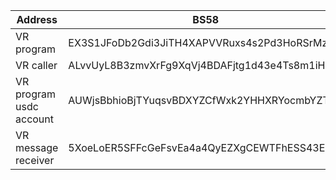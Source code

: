 | Address | BS58 | Hex |
|---------|---------|---------|
| VR program | EX3S1JFoDb2Gdi3JiTH4XAPVVRuxs4s2Pd3HoRSrMzf7 | 0xc8da1a6af0be3b49b4da4e3e64903696c2d8f2fa3c5ef1fd17f478ebfbf4aa76 |
| VR caller | ALvvUyL8B3zmvXrFg9XqVj4BDAFjtg1d43e4Ts8m1iHY | 0x8ad430089d622831bce9d8b91633694d55730a8b64b323268fc653a36e08e323 |
| VR program usdc account | AUWjsBbhioBjTYuqsvBDXYZCfWxk2YHHXRYocmbYZTZD | 0x8cc57d80555968956659f5c2757d0494b8f6b7b17cb5d8678ddc00db2a629ca4 |
| VR message receiver | 5XoeLoER5SFFcGeFsvEa4a4QyEZXgCEWTFhESS43ExLX | 0x4352e98d0dfef2a95d0a81a56c960dec102111ac0ba732ab8858a5891dfb5df0 |
